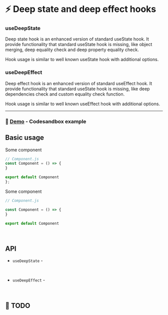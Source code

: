 # :zap: Deep state and deep effect hooks

### useDeepState

Deep state hook is an enhanced version of standard useState hook. It provide functionality that standard useState hook is missing, like object merging, deep equality check and deep property equality check.

Hook usage is similar to well known useState hook with additional options.

### useDeepEffect

Deep effect hook is an enhanced version of standard useEffect hook. It provide functionality that standard useState hook is missing, like deep dependencies check and custom equality check function.

Hook usage is similar to well known useEffect hook with additional options.

---
### 🚀 [Demo](https://codesandbox.io/s/deep-state-33xgz?file=) - Codesandbox example

## Basic usage

Some component

```js
// Component.js
const Component = () => {
}

export default Component
};
```

Some component

```js
// Component.js

const Component = () => {
}

export default Component
```
<br /> 

## API

* `useDeepState` - 

<br />  

* `useDeepEffect` - 

<br /> 

## :checkered_flag: TODO

